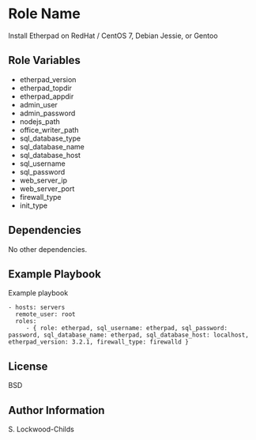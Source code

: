 Role Name
=========

Install Etherpad on RedHat / CentOS 7, Debian Jessie, or Gentoo

Role Variables
--------------

* etherpad_version
* etherpad_topdir
* etherpad_appdir
* admin_user
* admin_password
* nodejs_path
* office_writer_path
* sql_database_type
* sql_database_name
* sql_database_host
* sql_username
* sql_password
* web_server_ip
* web_server_port
* firewall_type
* init_type

Dependencies
------------

No other dependencies.


Example Playbook
----------------

Example playbook

    - hosts: servers
      remote_user: root
      roles:
         - { role: etherpad, sql_username: etherpad, sql_password: password, sql_database_name: etherpad, sql_database_host: localhost, etherpad_version: 3.2.1, firewall_type: firewalld }

License
-------

BSD

Author Information
------------------

S. Lockwood-Childs
